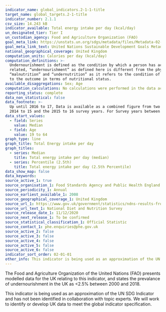```yaml
---
indicator_name: global_indicators.2-1-1-title
target_name: global_targets.2-1-title
indicator_number: 2.1.1
csv_size: 14.243 kB
indicator_available: Total energy intake per day (kcal/day)
un_designated_tier: Tier I
un_custodian_agency: Food and Agriculture Organization (FAO)
goal_meta_link: https://unstats.un.org/sdgs/metadata/files/Metadata-02-01-01.pdf
goal_meta_link_text: United Nations Sustainable Development Goals Metadata (PDF 270 KB)
national_geographical_coverage: United Kingdom
computation_units: Calories per day (kcal/day)
computation_definitions: >-
  Undernourishment is defined as the condition by which a person has access, on a regular basis, to the amount of food that are insufficient to provide the energy required for conducting a normal, healthy and active life, given his or her own dietary energy requirements. Though strictly
  related, “undernourishment” as defined here is different from the physical conditions of
  “malnutrition” and “undernutrition” as it refers to the condition of insufficient intake of food, rather than
  to the outcome in terms of nutritional status.
available_disaggregations: Sex; Age
computation_calculations: No calculations were performed in the data acquisition of this indicator as appropriate data was readily available in the final format specified by this indicator.
reporting_status: complete
data_non_statistical: false
data_footnote: >-
  Up until 2016 to 17, Data is available as a combined figure from two survey years.  Each survey year spans two calendar years.  The year shown on the x-axis refers to the middle year from the combined survey years.  For example for year 2015 on the x axis, data is combined from both the
  2014 to 15 and the 2015 to 16 survey years. For Survey years between 2016 to 17 and 2018 to 19, data is combined from three survey years. For these survey years 2018 appears on the x-axis.
data_start_values:
  - field: Series
    value: Median
  - field: Age
    value: 19 to 64
graph_type: line
graph_title: Total Energy intake per day
graph_titles:
  - series: Median
    title: Total energy intake per day (median)
  - series: Percentile (2.5th)
    title: Total energy intake per day (2.5th Percentile) 
data_show_map: false
data_keywords:
source_active_1: true
source_organisation_1: Food Standards Agency and Public Health England
source_periodicity_1: Annual
source_earliest_available_1: 2008
source_geographical_coverage_1: United Kingdom
source_url_1: https://www.gov.uk/government/statistics/ndns-results-from-years-9-to-11-2016-to-2017-and-2018-to-2019
source_url_text_1: National Diet and Nutrition Survey
source_release_date_1: 11/12/2020
source_next_release_1: To be confirmed
source_statistical_classification_1: Official Statistic
source_contact_1: phe.enquiries@phe.gov.uk
source_active_2: false
source_active_3: false
source_active_4: false
source_active_5: false
source_active_6: false
indicator_sort_order: 02-01-01
other_info: This indicator is being used as an approximation of the UN SDG Indicator. Where possible, we will work to identify or develop UK data to meet the global indicator specification. This indicator has not been identified in collaboration with topic experts.
---
```

The Food and Agriculture Organization of the United Nations (FAO) presents modelled data for the UK relating to this indicator, and states the prevalance of undernourishment in the UK as <2.5% between 2000 and 2018. 

This indicator is being used as an approximation of the UN SDG Indicator and has not been identified in collaboration with topic experts. We will work to identify or develop UK data to meet the global indicator specification.